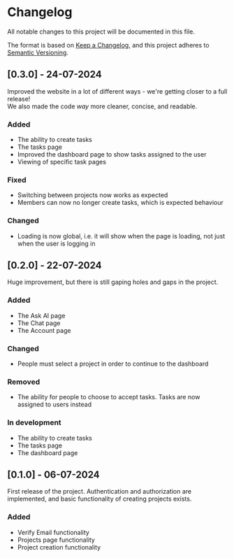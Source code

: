 # Changelog

All notable changes to this project will be documented in this file.

The format is based on [Keep a Changelog](https://keepachangelog.com/en/1.0.0/),
and this project adheres to [Semantic Versioning](https://semver.org/spec/v2.0.0.html).

## [0.3.0] - 24-07-2024

Improved the website in a lot of different ways - we're getting closer to a full release! <br/>
We also made the code <i>way</i> more cleaner, concise, and readable.

### Added

- The ability to create tasks
- The tasks page
- Improved the dashboard page to show tasks assigned to the user
- Viewing of specific task pages

### Fixed

- Switching between projects now works as expected
- Members can now no longer create tasks, which is expected behaviour

### Changed

- Loading is now global, i.e. it will show when the page is loading, not just when the user is logging in

## [0.2.0] - 22-07-2024

Huge improvement, but there is still gaping holes and gaps in the project.

### Added

- The Ask AI page
- The Chat page
- The Account page

### Changed

- People must select a project in order to continue to the dashboard

### Removed

- The ability for people to choose to accept tasks. Tasks are now assigned to users instead

### In development

- The ability to create tasks
- The tasks page
- The dashboard page

## [0.1.0] - 06-07-2024

First release of the project. Authentication and authorization are implemented, and basic functionality of creating projects exists.

### Added

- Verify Email functionality
- Projects page functionality
- Project creation functionality
